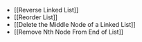 * [[Reverse Linked List]]
* [[Reorder List]]
* [[Delete the Middle Node of a Linked List]]
* [[Remove Nth Node From End of List]]